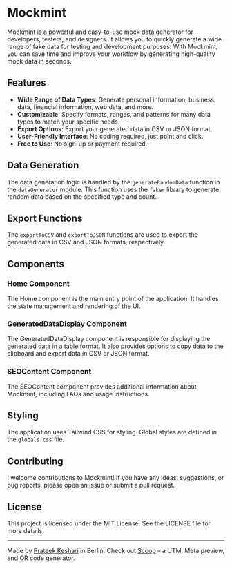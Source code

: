 # Mockmint

Mockmint is a powerful and easy-to-use mock data generator for developers, testers, and designers. It allows you to quickly generate a wide range of fake data for testing and development purposes. With Mockmint, you can save time and improve your workflow by generating high-quality mock data in seconds.

## Features

- **Wide Range of Data Types**: Generate personal information, business data, financial information, web data, and more.
- **Customizable**: Specify formats, ranges, and patterns for many data types to match your specific needs.
- **Export Options**: Export your generated data in CSV or JSON format.
- **User-Friendly Interface**: No coding required, just point and click.
- **Free to Use**: No sign-up or payment required.

## Data Generation

The data generation logic is handled by the `generateRandomData` function in the `dataGenerator` module. This function uses the `faker` library to generate random data based on the specified type and count.

## Export Functions

The `exportToCSV` and `exportToJSON` functions are used to export the generated data in CSV and JSON formats, respectively.

## Components

### Home Component

The Home component is the main entry point of the application. It handles the state management and rendering of the UI.

### GeneratedDataDisplay Component

The GeneratedDataDisplay component is responsible for displaying the generated data in a table format. It also provides options to copy data to the clipboard and export data in CSV or JSON format.

### SEOContent Component

The SEOContent component provides additional information about Mockmint, including FAQs and usage instructions.

## Styling

The application uses Tailwind CSS for styling. Global styles are defined in the `globals.css` file.

## Contributing

I welcome contributions to Mockmint! If you have any ideas, suggestions, or bug reports, please open an issue or submit a pull request.

## License

This project is licensed under the MIT License. See the LICENSE file for more details.

---

Made by [Prateek Keshari](https://prateekkeshari.com) in Berlin. Check out [Scoop](https://scoop.prateekkeshari.com) – a UTM, Meta preview, and QR code generator.
